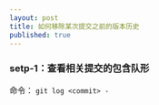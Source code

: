 ```yaml
---
layout: post
title: 如何移除某次提交之前的版本历史
published: true
---
```


### setp-1：查看相关提交的包含队形

命令： `git log <commit> -` 
